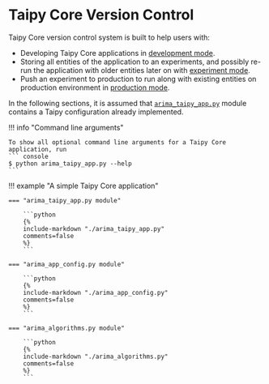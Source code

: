 # Taipy Core Version Control

Taipy Core version control system is built to help users with:

- Developing Taipy Core applications in [development mode](./development_mode.md).
- Storing all entities of the application to an experiments, and possibly re-run the application with older entities
later on with [experiment mode](./experiment_mode.md).
- Push an experiment to production to run along with existing entities on production environment in
[production mode](./production_mode.md).

In the following sections, it is assumed that [`arima_taipy_app.py`](../arima_taipy_app.py) module contains a Taipy configuration already implemented.

!!! info "Command line arguments"

    To show all optional command line arguments for a Taipy Core application, run
    ``` console
    $ python arima_taipy_app.py --help
    ```

!!! example "A simple Taipy Core application"

    === "arima_taipy_app.py module"

        ```python
        {%
        include-markdown "./arima_taipy_app.py"
        comments=false
        %}
        ```

    === "arima_app_config.py module"

        ```python
        {%
        include-markdown "./arima_app_config.py"
        comments=false
        %}
        ```

    === "arima_algorithms.py module"

        ```python
        {%
        include-markdown "./arima_algorithms.py"
        comments=false
        %}
        ```
